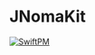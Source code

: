 # JNomaKit

[![SwiftPM](https://img.shields.io/badge/SPM-supported-DE5C43.svg?style=flat)](https://swift.org/package-manager/)

